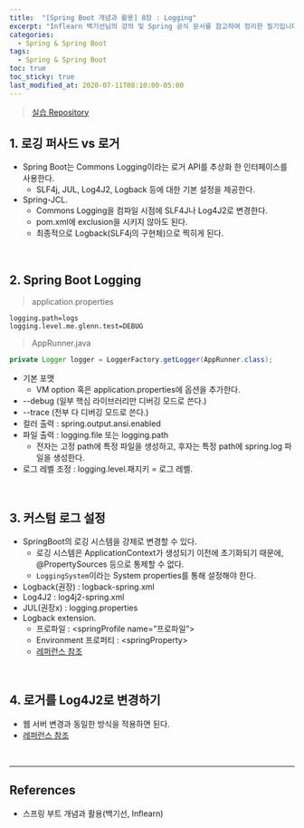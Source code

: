 ```yaml
---
title:  "[Spring Boot 개념과 활용] 8장 : Logging"
excerpt: "Inflearn 백기선님의 강의 및 Spring 공식 문서를 참고하여 정리한 필기입니다."
categories:
  - Spring & Spring Boot
tags:
  - Spring & Spring Boot
toc: true
toc_sticky: true
last_modified_at: 2020-07-11T08:10:00-05:00
---
```


> [실습 Repository](https://github.com/xlffm3/spring-learning-test/tree/inflearn-boot)

## 1. 로깅 퍼사드 vs 로거

* Spring Boot는 Commons Logging이라는 로거 API를 추상화 한 인터페이스를 사용한다.
  * SLF4j, JUL, Log4J2, Logback 등에 대한 기본 설정을 제공한다.
* Spring-JCL.
  * Commons Logging을 컴파일 시점에 SLF4J나 Log4J2로 변경한다.
  * pom.xml에 exclusion을 시키지 않아도 된다.
  * 최종적으로 Logback(SLF4j의 구현체)으로 찍히게 된다.

<br>

## 2. Spring Boot Logging

> application.properties

```properties
logging.path=logs
logging.level.me.glenn.test=DEBUG
```

> AppRunner.java

```java
private Logger logger = LoggerFactory.getLogger(AppRunner.class);
```

* 기본 포맷
  * VM option 혹은 application.properties에 옵션을 추가한다.
* --debug (일부 핵심 라이브러리만 디버깅 모드로 쓴다.)
* --trace (전부 다 디버깅 모드로 쓴다.)
* 컬러 출력 : spring.output.ansi.enabled
* 파일 출력 : logging.file 또는 logging.path
  * 전자는 고정 path에 특정 파일을 생성하고, 후자는 특정 path에 spring.log 파일을 생성한다.
* 로그 레벨 조정 : logging.level.패지키 = 로그 레벨.

<br>

## 3. 커스텀 로그 설정

* SpringBoot의 로깅 시스템을 강제로 변경할 수 있다.
  * 로깅 시스템은 ApplicationContext가 생성되기 이전에 초기화되기 때문에, @PropertySources 등으로 통제할 수 없다.
  * ``LoggingSystem``이라는 System properties를 통해 설정해야 한다.
* Logback(권장) : logback-spring.xml
* Log4J2 : log4j2-spring.xml
* JUL(권장x) : logging.properties
* Logback extension.
  * 프로파일 : \<springProfile name=”프로파일”\>
  * Environment 프로퍼티 : \<springProperty\>
  * [레퍼런스 참조](https://docs.spring.io/spring-boot/docs/current/reference/html/howto-logging.html)

<br>

## 4. 로거를 Log4J2로 변경하기

* 웹 서버 변경과 동일한 방식을 적용하면 된다.
* [레퍼런스 참조](https://docs.spring.io/spring-boot/docs/current/reference/html/howto-logging.html#howto-configure-log4j-for-logging)

<br>

---

## References

* 스프링 부트 개념과 활용(백기선, Inflearn)
